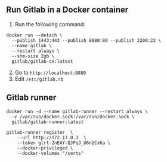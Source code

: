 ## Run Gitlab in a Docker container
1. Run the following command:
```shell
docker run --detach \
  --publish 1443:443 --publish 8880:80 --publish 2200:22 \
  --name gitlab \
  --restart always \
  --shm-size 2gb \
  gitlab/gitlab-ce:latest
```
2. Go to `http://localhost:8880`
3. Edit `/etc/gitlab.rb`


## Gitlab runner
```shell
docker run -d --name gitlab-runner --restart always \
  -v /var/run/docker.sock:/var/run/docker.sock \
  gitlab/gitlab-runner:latest

gitlab-runner register  \
    --url http://172.17.0.3  \
    --token glrt-2nEAY-QJFqJ_U6n2Cx6a \
    --docker-privileged \
    --docker-volumes "/certs"
```
